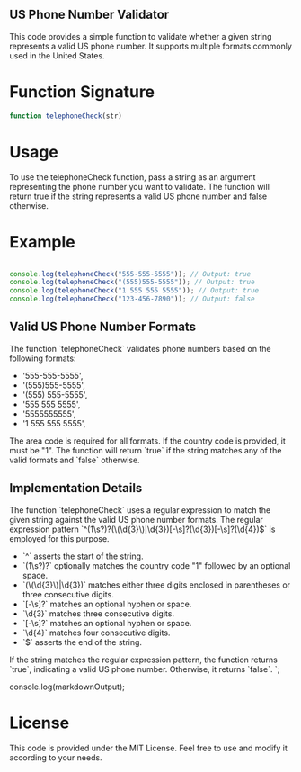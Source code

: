 ## US Phone Number Validator
This code provides a simple function to validate whether a given string represents a valid US phone number. It supports multiple formats commonly used in the United States.

# Function Signature
```javascript
function telephoneCheck(str)
```
# Usage
To use the telephoneCheck function, pass a string as an argument representing the phone number you want to validate. The function will return true if the string represents a valid US phone number and false otherwise.

# Example
```javascript

console.log(telephoneCheck("555-555-5555")); // Output: true
console.log(telephoneCheck("(555)555-5555")); // Output: true
console.log(telephoneCheck("1 555 555 5555")); // Output: true
console.log(telephoneCheck("123-456-7890")); // Output: false

```
  


## Valid US Phone Number Formats
The function \`telephoneCheck\` validates phone numbers based on the following formats:

- '555-555-5555',
- '(555)555-5555',
- '(555) 555-5555',
- '555 555 5555',
- '5555555555',
- '1 555 555 5555',

The area code is required for all formats. If the country code is provided, it must be "1". The function will return \`true\` if the string matches any of the valid formats and \`false\` otherwise.

## Implementation Details
The function \`telephoneCheck\` uses a regular expression to match the given string against the valid US phone number formats. The regular expression pattern \`^(1\\s?)?(\\(\\d{3}\\)|\\d{3})[-\\s]?(\\d{3})[-\\s]?(\\d{4})$\` is employed for this purpose.

- \`^\` asserts the start of the string.
- \`(1\\s?)?\` optionally matches the country code "1" followed by an optional space.
- \`(\\(\\d{3}\\)|\\d{3})\` matches either three digits enclosed in parentheses or three consecutive digits.
- \`[-\\s]?\` matches an optional hyphen or space.
- \`\\d{3}\` matches three consecutive digits.
- \`[-\\s]?\` matches an optional hyphen or space.
- \`\\d{4}\` matches four consecutive digits.
- \`$\` asserts the end of the string.

If the string matches the regular expression pattern, the function returns \`true\`, indicating a valid US phone number. Otherwise, it returns \`false\`.
`;

console.log(markdownOutput);


# License
This code is provided under the MIT License. Feel free to use and modify it according to your needs.

